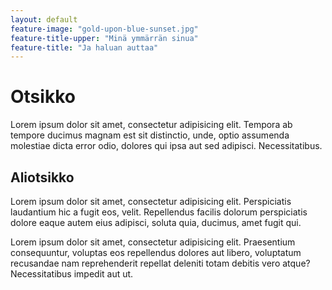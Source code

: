 ```yaml
---
layout: default
feature-image: "gold-upon-blue-sunset.jpg"
feature-title-upper: "Minä ymmärrän sinua"
feature-title: "Ja haluan auttaa"
---
```


# Otsikko

Lorem ipsum dolor sit amet, consectetur adipisicing elit. Tempora ab tempore ducimus magnam est sit distinctio, unde, optio assumenda molestiae dicta error odio, dolores qui ipsa aut sed adipisci. Necessitatibus.

## Aliotsikko

Lorem ipsum dolor sit amet, consectetur adipisicing elit. Perspiciatis laudantium hic a fugit eos, velit. Repellendus facilis dolorum perspiciatis dolore eaque autem eius adipisci, soluta quia, ducimus, amet fugit qui.

Lorem ipsum dolor sit amet, consectetur adipisicing elit. Praesentium consequuntur, voluptas eos repellendus dolores aut libero, voluptatum recusandae nam reprehenderit repellat deleniti totam debitis vero atque? Necessitatibus impedit aut ut.
